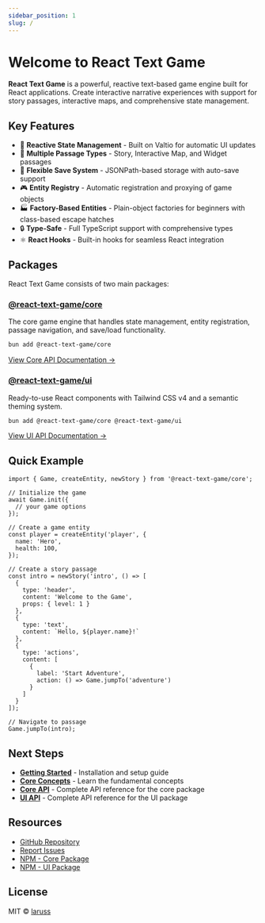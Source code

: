 ```yaml
---
sidebar_position: 1
slug: /
---
```


# Welcome to React Text Game

**React Text Game** is a powerful, reactive text-based game engine built for React applications. Create interactive narrative experiences with support for story passages, interactive maps, and comprehensive state management.

## Key Features

- 🔄 **Reactive State Management** - Built on Valtio for automatic UI updates
- 📖 **Multiple Passage Types** - Story, Interactive Map, and Widget passages
- 💾 **Flexible Save System** - JSONPath-based storage with auto-save support
- 🎮 **Entity Registry** - Automatic registration and proxying of game objects
- 🏭 **Factory-Based Entities** - Plain-object factories for beginners with class-based escape hatches
- 🔒 **Type-Safe** - Full TypeScript support with comprehensive types
- ⚛️ **React Hooks** - Built-in hooks for seamless React integration

## Packages

React Text Game consists of two main packages:

### [@react-text-game/core](https://www.npmjs.com/package/@react-text-game/core)

The core game engine that handles state management, entity registration, passage navigation, and save/load functionality.

```bash
bun add @react-text-game/core
```

[View Core API Documentation →](/api/core)

### [@react-text-game/ui](https://www.npmjs.com/package/@react-text-game/ui)

Ready-to-use React components with Tailwind CSS v4 and a semantic theming system.

```bash
bun add @react-text-game/core @react-text-game/ui
```

[View UI API Documentation →](/api/ui)

## Quick Example

```tsx
import { Game, createEntity, newStory } from '@react-text-game/core';

// Initialize the game
await Game.init({
  // your game options
});

// Create a game entity
const player = createEntity('player', {
  name: 'Hero',
  health: 100,
});

// Create a story passage
const intro = newStory('intro', () => [
  {
    type: 'header',
    content: 'Welcome to the Game',
    props: { level: 1 }
  },
  {
    type: 'text',
    content: `Hello, ${player.name}!`
  },
  {
    type: 'actions',
    content: [
      {
        label: 'Start Adventure',
        action: () => Game.jumpTo('adventure')
      }
    ]
  }
]);

// Navigate to passage
Game.jumpTo(intro);
```

## Next Steps

- [**Getting Started**](/getting-started) - Installation and setup guide
- [**Core Concepts**](/core-concepts) - Learn the fundamental concepts
- [**Core API**](/api/core) - Complete API reference for the core package
- [**UI API**](/api/ui) - Complete API reference for the UI package

## Resources

- [GitHub Repository](https://github.com/laruss/react-text-game)
- [Report Issues](https://github.com/laruss/react-text-game/issues)
- [NPM - Core Package](https://www.npmjs.com/package/@react-text-game/core)
- [NPM - UI Package](https://www.npmjs.com/package/@react-text-game/ui)

## License

MIT © [laruss](https://github.com/laruss)
